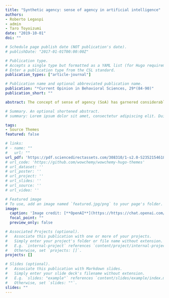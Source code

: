 ```yaml
---
title: "Synthetic agency: sense of agency in artificial intelligence"
authors:
- Roberto Legaspi
- admin
- Taro Toyoizumi
date: "2019-10-01"
doi: ""

# Schedule page publish date (NOT publication's date).
# publishDate: "2017-01-01T00:00:00Z"

# Publication type.
# Accepts a single type but formatted as a YAML list (for Hugo requirements).
# Enter a publication type from the CSL standard.
publication_types: ["article-journal"]

# Publication name and optional abbreviated publication name.
publication: "*Current Opinion in Behavioral Sciences, 29*(84-90)"
publication_short: ""

abstract: The concept of sense of agency (SoA) has garnered considerable attention in human science at least in the past two decades. Coincidentally, about two decades ago, artificial intelligence (AI) research witnessed an explosion of proposed theories on agency mostly based on dynamical approaches. However, despite this early burst of enthusiasm, SoA models in AI remain limited. We review the state of AI research on SoA, seen predominantly in developmental robotics, vis-à-vis the psychology and neurocognitive treatments, and examine how AI can further achieve stronger SoA models. We posit that AI is now poised to better inform SoA given its advances on self-attribution of action–outcome effects, action selection, and Bayesian inferencing, and argue that synthetic agency has never been more compelling.

# Summary. An optional shortened abstract.
# summary: Lorem ipsum dolor sit amet, consectetur adipiscing elit. Duis posuere tellus ac convallis placerat. Proin tincidunt magna sed ex sollicitudin condimentum.

tags:
- Source Themes
featured: false

# links:
# - name: ""
#   url: ""
url_pdf: 'https://pdf.sciencedirectassets.com/308310/1-s2.0-S2352154618X00060/1-s2.0-S2352154618301700/main.pdf?X-Amz-Security-Token=IQoJb3JpZ2luX2VjEKT%2F%2F%2F%2F%2F%2F%2F%2F%2F%2FwEaCXVzLWVhc3QtMSJHMEUCIQCctHZr%2Byft4k06rkXISebeJRq%2BM71%2FYMcB%2FyJ8eiwXDAIgPOz8b17eK%2B%2B%2BmOov1srRXqt%2FnPidjfFwkS2huN9F9mEqvAUI7f%2F%2F%2F%2F%2F%2F%2F%2F%2F%2FARAFGgwwNTkwMDM1NDY4NjUiDAx5tKJ%2BSY8FZERsGCqQBQ59IHYnB2GSslJnV9ihcHOT9Y0QTGaRcwu5ow1abERV1OiCx4Af3evpJsLEqhgNFmWwC7qbzUuNpMC9UlZu3YtXBZej9M2USZJDT2N28BjAMe2Uni7QffZmWpwAoieqgZ7ApZOv84MC8rxuOjHAiaH2ZtQXi44KLVyt5FkS2AoUwZ34kU0QkQureWp0hOGjoYBpgMpQO1zYw%2BGZ%2BWgOmzg6wpyr2oYzLVVytYf7XGX0vA5HpkqqoFC3riBl0kEtvNMM15v5YKa4WMl3%2F6RlUdCwQVcxkI4TbtgsdKT37MISIjU2%2Bh%2FGebAdunJIxiI7XDqHTAKcvu0aBVMuQrw2IM5YzS9cAVHV24EeYMsTRE05FGGlsvP%2B98%2F%2BJDkP77sPzXlAMr2BkxqJDUEMVTDW7%2BPA9QF8Y5EBC%2B8kvxiiq5HQJUcm5Rc1SbJ1jZgvJ0raOcCjmHZxYdtJoI7mJI8TxCCSSd7XyXgyMdktegnkVc%2BVSkFoVZkyJbp2SltpW8bByJ%2Bze%2B0gU%2F%2Bp%2FgeFFP8KzbiVEdXYfo51Cs%2BYjbIw9xDsCqRXErVrgdzqq85E5ipItQDrN3i%2Bd3%2FKB8VoVb3l9rVu%2F64LsYpc7r7VR8msjmGLOHqwgkhnV4tMyh6KlKfpfu%2FBWsEOGP9XB4gQd8%2Bu2a8BFWGn9d%2FQwmn%2BidOu9pWlZHeb7lTBuM4GnzVTJAXxHcB7i61TOPZS1T1O1Bh7u%2F5RkH%2B%2Bmb%2FjgVjIlbuDwCK0SbxFP2mmcw3Y6SOPn8bheg37t3Yi1a1dLm5SrUxKtscV4jdAlM%2FTgADI0itripYkQ8pGPRWVGeICR99PEoQOI6874HENHXaYgjy2mUnmopj5V8NGRYFKJAQTJI0jEtGGMLuQ7aoGOrEBXBH4vcGNN2gg%2FItvjg6bL5bBuTuC7XHh%2F82xIUZq1tBNVUTodfo4f3POYJfrVPuE0Z7K%2B4ZL6dY5v%2BTAdopaeCEm4dHr0HjPrqHzR8QAdXzMuMCMqfWPLJwZiMUozRXmENFEa0I2pyWQ77xNBxTSkv2%2Brr%2Bd1NhdAKQmGa4HwabpuSYtv8mFb3WDDpYMW6u0GxL1kI7y8O1adZRiTgLKviOWi%2Fys3SQO4s7vbcjB%2BgRB&X-Amz-Algorithm=AWS4-HMAC-SHA256&X-Amz-Date=20231120T131111Z&X-Amz-SignedHeaders=host&X-Amz-Expires=300&X-Amz-Credential=ASIAQ3PHCVTYSXO76HGL%2F20231120%2Fus-east-1%2Fs3%2Faws4_request&X-Amz-Signature=e808106a856b5d1bf4d605d367640c0a382471a1de2707ad30d3dbef01ea5d6b&hash=7d77deca9dd1859dd845f8f5f0b50322a19b12ce85395288e46ff89e30bd94b7&host=68042c943591013ac2b2430a89b270f6af2c76d8dfd086a07176afe7c76c2c61&pii=S2352154618301700&tid=spdf-ae85dd81-8767-401d-99c1-81534f4794ef&sid=3f3f7e9c434a624be92b9f36da877cacd559gxrqa&type=client&tsoh=d3d3LnNjaWVuY2VkaXJlY3QuY29t&ua=101158555c570107060f&rr=8290effa4a8b8a48&cc=jp'
# url_code: 'https://github.com/wowchemy/wowchemy-hugo-themes'
# url_dataset: ''
# url_poster: ''
# url_project: ''
# url_slides: ''
# url_source: ''
# url_video: ''

# Featured image
# To use, add an image named `featured.jpg/png` to your page's folder. 
image:
  caption: 'Image credit: [**OpenAI**](https://https://chat.openai.com/auth/login)'
  focal_point: ""
  preview_only: false

# Associated Projects (optional).
#   Associate this publication with one or more of your projects.
#   Simply enter your project's folder or file name without extension.
#   E.g. `internal-project` references `content/project/internal-project/index.md`.
#   Otherwise, set `projects: []`.
projects: []

# Slides (optional).
#   Associate this publication with Markdown slides.
#   Simply enter your slide deck's filename without extension.
#   E.g. `slides: "example"` references `content/slides/example/index.md`.
#   Otherwise, set `slides: ""`.
slides: ""
---
```


<!-- {{% callout note %}}
Click the *Cite* button above to demo the feature to enable visitors to import publication metadata into their reference management software.
{{% /callout %}}

{{% callout note %}}
Create your slides in Markdown - click the *Slides* button to check out the example.
{{% /callout %}}

Add the publication's **full text** or **supplementary notes** here. You can use rich formatting such as including [code, math, and images](https://wowchemy.com/docs/content/writing-markdown-latex/). -->
